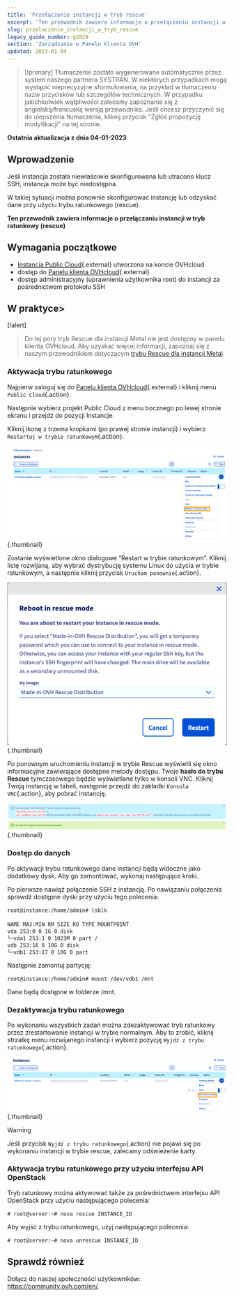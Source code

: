 ```yaml
---
title: 'Przełączenie instancji w tryb rescue'
excerpt: 'Ten przewodnik zawiera informacje o przełączaniu instancji w tryb ratunkowy (rescue)'
slug: przelaczenie_instancji_w_tryb_rescue
legacy_guide_number: g2029
section: 'Zarządzanie w Panelu klienta OVH'
updated: 2023-01-04
---
```


> [!primary]
> Tłumaczenie zostało wygenerowane automatycznie przez system naszego partnera SYSTRAN. W niektórych przypadkach mogą wystąpić nieprecyzyjne sformułowania, na przykład w tłumaczeniu nazw przycisków lub szczegółów technicznych. W przypadku jakichkolwiek wątpliwości zalecamy zapoznanie się z angielską/francuską wersją przewodnika. Jeśli chcesz przyczynić się do ulepszenia tłumaczenia, kliknij przycisk "Zgłóś propozycję modyfikacji" na tej stronie.
> 

**Ostatnia aktualizacja z dnia 04-01-2023**

## Wprowadzenie

Jeśli instancja została niewłaściwie skonfigurowana lub utracono klucz SSH, instancja może być niedostępna.

W takiej sytuacji można ponownie skonfigurować instancję lub odzyskać dane przy użyciu trybu ratunkowego (rescue). 

**Ten przewodnik zawiera informacje o przełączaniu instancji w tryb ratunkowy (rescue)**

## Wymagania początkowe

* [Instancja Public Cloud](https://www.ovhcloud.com/pl/public-cloud/){.external} utworzona na koncie OVHcloud
* dostęp do [Panelu klienta OVHcloud](https://www.ovh.com/auth/?action=gotomanager&from=https://www.ovh.pl/&ovhSubsidiary=pl){.external}
* dostęp administracyjny (uprawnienia użytkownika root) do instancji za pośrednictwem protokołu SSH

## W praktyce> 

[!alert]
>
> Do tej pory tryb Rescue dla instancji Metal nie jest dostępny w panelu klienta OVHcloud. Aby uzyskać więcej informacji, zapoznaj się z naszym przewodnikiem dotyczącym [trybu Rescue dla instancji Metal](https://docs.ovh.com/pl/public-cloud/metal-instance-rescue-mode/).


### Aktywacja trybu ratunkowego

Najpierw zaloguj się do [Panelu klienta OVHcloud](https://www.ovh.com/auth/?action=gotomanager&from=https://www.ovh.pl/&ovhSubsidiary=pl){.external} i kliknij menu `Public Cloud`{.action}.

Następnie wybierz projekt Public Cloud z menu bocznego po lewej stronie ekranu i przejdź do pozycji Instancje.

Kliknij ikonę z trzema kropkami (po prawej stronie instancji) i wybierz `Restartuj w trybie ratunkowym`{.action}.

![control panel](images/rescue2022.png){.thumbnail}

Zostanie wyświetlone okno dialogowe “Restart w trybie ratunkowym”. Kliknij listę rozwijaną, aby wybrać dystrybucję systemu Linux do użycia w trybie ratunkowym, a następnie kliknij przycisk `Uruchom ponownie`{.action}.

![control panel](images/rescue2.png){.thumbnail}

Po ponownym uruchomieniu instancji w trybie Rescue wyświetli się okno informacyjne zawierające dostępne metody dostępu. Twoje **hasło do trybu Rescue** tymczasowego będzie wyświetlane tylko w konsoli VNC. Kliknij Twoją instancję w tabeli, następnie przejdź do zakładki `Konsola VNC`{.action}, aby pobrać instancję.

![control panel](images/rescuedata.png){.thumbnail}


### Dostęp do danych

Po aktywacji trybu ratunkowego dane instancji będą widoczne jako dodatkowy dysk. Aby go zamontować, wykonaj następujące kroki.

Po pierwsze nawiąż połączenie SSH z instancją. Po nawiązaniu połączenia sprawdź dostępne dyski przy użyciu tego polecenia:

```
root@instance:/home/admin# lsblk

NAME MAJ:MIN RM SIZE RO TYPE MOUNTPOINT
vda 253:0 0 1G 0 disk
└─vda1 253:1 0 1023M 0 part /
vdb 253:16 0 10G 0 disk
└─vdb1 253:17 0 10G 0 part
```

Następnie zamontuj partycję:

```
root@instance:/home/admin# mount /dev/vdb1 /mnt
```

Dane będą dostępne w folderze /mnt.

### Dezaktywacja trybu ratunkowego

Po wykonaniu wszystkich zadań można zdezaktywować tryb ratunkowy przez zrestartowanie instancji w trybie normalnym. Aby to zrobić, kliknij strzałkę menu rozwijanego instancji i wybierz pozycję `Wyjdź z trybu ratunkowego`{.action}.

![control panel](images/rescueexit2022.png){.thumbnail}

> [!warning]
> Jeśli przycisk `Wyjdź z trybu ratunkowego`{.action} nie pojawi się po wykonaniu instancji w trybie rescue, zalecamy odświeżenie karty.
>

### Aktywacja trybu ratunkowego przy użyciu interfejsu API OpenStack

Tryb ratunkowy można aktywować także za pośrednictwem interfejsu API OpenStack przy użyciu następującego polecenia:

```
# root@server:~# nova rescue INSTANCE_ID
```

Aby wyjść z trybu ratunkowego, użyj następującego polecenia:

```
# root@server:~# nova unrescue INSTANCE_ID
```

## Sprawdź również

Dołącz do naszej społeczności użytkowników: <https://community.ovh.com/en/>.